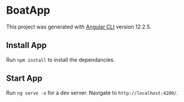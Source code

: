 # BoatApp

This project was generated with [Angular CLI](https://github.com/angular/angular-cli) version 12.2.5.

## Install App

Run `npm install` to install the dependancies.

## Start App

Run `ng serve -o` for a dev server. Navigate to `http://localhost:4200/`.
